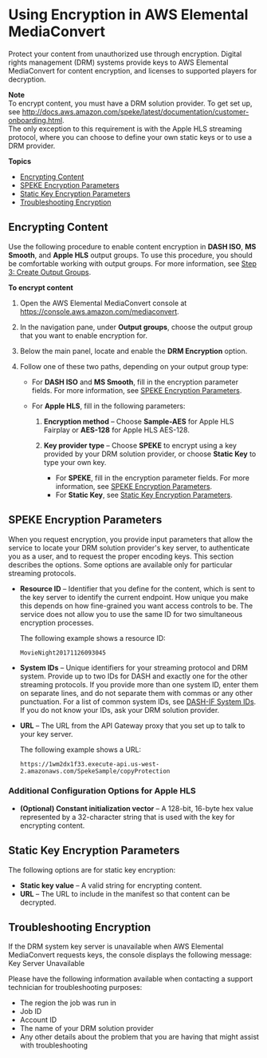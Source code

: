 # Using Encryption in AWS Elemental MediaConvert<a name="using-encryption"></a>

Protect your content from unauthorized use through encryption\. Digital rights management \(DRM\) systems provide keys to AWS Elemental MediaConvert for content encryption, and licenses to supported players for decryption\.

**Note**  
To encrypt content, you must have a DRM solution provider\. To get set up, see [http://docs\.aws\.amazon\.com/speke/latest/documentation/customer\-onboarding\.html](http://docs.aws.amazon.com/speke/latest/documentation/customer-onboarding.html)\.  
The only exception to this requirement is with the Apple HLS streaming protocol, where you can choose to define your own static keys or to use a DRM provider\. 

**Topics**
+ [Encrypting Content](#encrypting-content)
+ [SPEKE Encryption Parameters](#speke-encryption-parameters)
+ [Static Key Encryption Parameters](#static-key-encryption-parameters)
+ [Troubleshooting Encryption](#troubleshooting-encryption)

## Encrypting Content<a name="encrypting-content"></a>

Use the following procedure to enable content encryption in **DASH ISO**, **MS Smooth**, and **Apple HLS** output groups\. To use this procedure, you should be comfortable working with output groups\. For more information, see [Step 3: Create Output Groups](specify-output-groups.md)\.

**To encrypt content**

1. Open the AWS Elemental MediaConvert console at [https://console\.aws\.amazon\.com/mediaconvert](https://console.aws.amazon.com/mediaconvert)\.

1. In the navigation pane, under **Output groups**, choose the output group that you want to enable encryption for\. 

1. Below the main panel, locate and enable the **DRM Encryption** option\.

1. Follow one of these two paths, depending on your output group type: 
   + For **DASH ISO** and **MS Smooth**, fill in the encryption parameter fields\. For more information, see [SPEKE Encryption Parameters](#speke-encryption-parameters)\.
   + For **Apple HLS**, fill in the following parameters:

     1. **Encryption method** – Choose **Sample\-AES** for Apple HLS Fairplay or **AES\-128** for Apple HLS AES\-128\. 

     1. **Key provider type** – Choose **SPEKE** to encrypt using a key provided by your DRM solution provider, or choose **Static Key** to type your own key\. 
        + For **SPEKE**, fill in the encryption parameter fields\. For more information, see [SPEKE Encryption Parameters](#speke-encryption-parameters)\. 
        + For **Static Key**, see [Static Key Encryption Parameters](#static-key-encryption-parameters)\.

## SPEKE Encryption Parameters<a name="speke-encryption-parameters"></a>

When you request encryption, you provide input parameters that allow the service to locate your DRM solution provider's key server, to authenticate you as a user, and to request the proper encoding keys\. This section describes the options\. Some options are available only for particular streaming protocols\. 
+ **Resource ID** – Identifier that you define for the content, which is sent to the key server to identify the current endpoint\. How unique you make this depends on how fine\-grained you want access controls to be\. The service does not allow you to use the same ID for two simultaneous encryption processes\. 

  The following example shows a resource ID:

  ```
  MovieNight20171126093045
  ```
+ **System IDs** – Unique identifiers for your streaming protocol and DRM system\. Provide up to two IDs for DASH and exactly one for the other streaming protocols\. If you provide more than one system ID, enter them on separate lines, and do not separate them with commas or any other punctuation\. For a list of common system IDs, see [DASH\-IF System IDs](http://www.dashif.org/identifiers/protection/)\. If you do not know your IDs, ask your DRM solution provider\.
+ **URL** – The URL from the API Gateway proxy that you set up to talk to your key server\. 

  The following example shows a URL: 

  ```
  https://1wm2dx1f33.execute-api.us-west-2.amazonaws.com/SpekeSample/copyProtection
  ```

### Additional Configuration Options for Apple HLS<a name="additional-encryption-parameters"></a>
+ **\(Optional\) Constant initialization vector** – A 128\-bit, 16\-byte hex value represented by a 32\-character string that is used with the key for encrypting content\.

## Static Key Encryption Parameters<a name="static-key-encryption-parameters"></a>

The following options are for static key encryption:
+ **Static key value** – A valid string for encrypting content\.
+ **URL** – The URL to include in the manifest so that content can be decrypted\.

## Troubleshooting Encryption<a name="troubleshooting-encryption"></a>

If the DRM system key server is unavailable when AWS Elemental MediaConvert requests keys, the console displays the following message: Key Server Unavailable 

Please have the following information available when contacting a support technician for troubleshooting purposes:
+ The region the job was run in
+ Job ID
+ Account ID
+ The name of your DRM solution provider
+ Any other details about the problem that you are having that might assist with troubleshooting